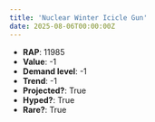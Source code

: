```yaml
---
title: 'Nuclear Winter Icicle Gun'
date: 2025-08-06T00:00:00Z
---
```

- **RAP**: 11985
- **Value**: -1
- **Demand level**: -1
- **Trend**: -1
- **Projected?**: True
- **Hyped?**: True
- **Rare?**: True
